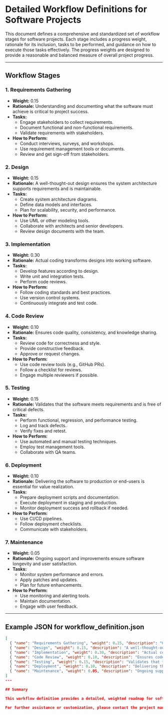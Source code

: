 # Detailed Workflow Definitions for Software Projects

This document defines a comprehensive and standardized set of workflow stages for software projects. Each stage includes a progress weight, rationale for its inclusion, tasks to be performed, and guidance on how to execute those tasks effectively. The progress weights are designed to provide a reasonable and balanced measure of overall project progress.

---

## Workflow Stages

### 1. Requirements Gathering
- **Weight:** 0.15
- **Rationale:** Understanding and documenting what the software must achieve is critical to project success.
- **Tasks:**
  - Engage stakeholders to collect requirements.
  - Document functional and non-functional requirements.
  - Validate requirements with stakeholders.
- **How to Perform:**
  - Conduct interviews, surveys, and workshops.
  - Use requirement management tools or documents.
  - Review and get sign-off from stakeholders.

### 2. Design
- **Weight:** 0.15
- **Rationale:** A well-thought-out design ensures the system architecture supports requirements and is maintainable.
- **Tasks:**
  - Create system architecture diagrams.
  - Define data models and interfaces.
  - Plan for scalability, security, and performance.
- **How to Perform:**
  - Use UML or other modeling tools.
  - Collaborate with architects and senior developers.
  - Review design documents with the team.

### 3. Implementation
- **Weight:** 0.30
- **Rationale:** Actual coding transforms designs into working software.
- **Tasks:**
  - Develop features according to design.
  - Write unit and integration tests.
  - Perform code reviews.
- **How to Perform:**
  - Follow coding standards and best practices.
  - Use version control systems.
  - Continuously integrate and test code.

### 4. Code Review
- **Weight:** 0.10
- **Rationale:** Ensures code quality, consistency, and knowledge sharing.
- **Tasks:**
  - Review code for correctness and style.
  - Provide constructive feedback.
  - Approve or request changes.
- **How to Perform:**
  - Use code review tools (e.g., GitHub PRs).
  - Follow a checklist for reviews.
  - Engage multiple reviewers if possible.

### 5. Testing
- **Weight:** 0.15
- **Rationale:** Validates that the software meets requirements and is free of critical defects.
- **Tasks:**
  - Perform functional, regression, and performance testing.
  - Log and track defects.
  - Verify fixes and retest.
- **How to Perform:**
  - Use automated and manual testing techniques.
  - Employ test management tools.
  - Collaborate with QA teams.

### 6. Deployment
- **Weight:** 0.10
- **Rationale:** Delivering the software to production or end-users is essential for value realization.
- **Tasks:**
  - Prepare deployment scripts and documentation.
  - Execute deployment in staging and production.
  - Monitor deployment success and rollback if needed.
- **How to Perform:**
  - Use CI/CD pipelines.
  - Follow deployment checklists.
  - Communicate with stakeholders.

### 7. Maintenance
- **Weight:** 0.05
- **Rationale:** Ongoing support and improvements ensure software longevity and user satisfaction.
- **Tasks:**
  - Monitor system performance and errors.
  - Apply patches and updates.
  - Plan for future enhancements.
- **How to Perform:**
  - Use monitoring and alerting tools.
  - Maintain documentation.
  - Engage with user feedback.

---

## Example JSON for workflow_definition.json

```json
[
  { "name": "Requirements Gathering", "weight": 0.15, "description": "Understanding and documenting what the software must achieve is critical to project success.", "tasks": ["Engage stakeholders to collect requirements", "Document functional and non-functional requirements", "Validate requirements with stakeholders"], "how_to": ["Conduct interviews, surveys, and workshops", "Use requirement management tools or documents", "Review and get sign-off from stakeholders"] },
  { "name": "Design", "weight": 0.15, "description": "A well-thought-out design ensures the system architecture supports requirements and is maintainable.", "tasks": ["Create system architecture diagrams", "Define data models and interfaces", "Plan for scalability, security, and performance"], "how_to": ["Use UML or other modeling tools", "Collaborate with architects and senior developers", "Review design documents with the team"] },
  { "name": "Implementation", "weight": 0.30, "description": "Actual coding transforms designs into working software.", "tasks": ["Develop features according to design", "Write unit and integration tests", "Perform code reviews"], "how_to": ["Follow coding standards and best practices", "Use version control systems", "Continuously integrate and test code"] },
  { "name": "Code Review", "weight": 0.10, "description": "Ensures code quality, consistency, and knowledge sharing.", "tasks": ["Review code for correctness and style", "Provide constructive feedback", "Approve or request changes"], "how_to": ["Use code review tools (e.g., GitHub PRs)", "Follow a checklist for reviews", "Engage multiple reviewers if possible"] },
  { "name": "Testing", "weight": 0.15, "description": "Validates that the software meets requirements and is free of critical defects.", "tasks": ["Perform functional, regression, and performance testing", "Log and track defects", "Verify fixes and retest"], "how_to": ["Use automated and manual testing techniques", "Employ test management tools", "Collaborate with QA teams"] },
  { "name": "Deployment", "weight": 0.10, "description": "Delivering the software to production or end-users is essential for value realization.", "tasks": ["Prepare deployment scripts and documentation", "Execute deployment in staging and production", "Monitor deployment success and rollback if needed"], "how_to": ["Use CI/CD pipelines", "Follow deployment checklists", "Communicate with stakeholders"] },
  { "name": "Maintenance", "weight": 0.05, "description": "Ongoing support and improvements ensure software longevity and user satisfaction.", "tasks": ["Monitor system performance and errors", "Apply patches and updates", "Plan for future enhancements"], "how_to": ["Use monitoring and alerting tools", "Maintain documentation", "Engage with user feedback"] }
]
---

## Summary

This workflow definition provides a detailed, weighted roadmap for software project progress tracking. The weights sum to 1.0, representing 100% completion. Each stage is justified with rationale and practical guidance to ensure clarity and effective execution.

For further assistance or customization, please contact the project management office.
